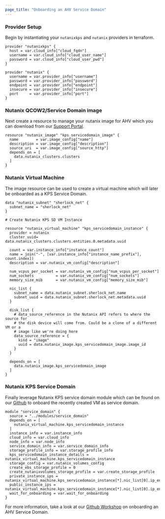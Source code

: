 ```yaml
---
page_title: "Onboarding an AHV Service Domain"
---
```


### Provider Setup

Begin by instantiating your `nutanixkps` and `nutanix` providers in terraform.

```hcl
provider "nutanixkps" {
  host = var.cloud_info["cloud_fqdn"]
  username = var.cloud_info["cloud_user_name"]
  password = var.cloud_info["cloud_user_pwd"]
}

provider "nutanix" {
  username = var.provider_info["username"]
  password = var.provider_info["password"]
  endpoint = var.provider_info["endpoint"]
  insecure = var.provider_info["insecure"]
  port     = var.provider_info["port"]
}
```

### Nutanix QCOW2/Service Domain image

Next create a resource to manage your nutanix image for AHV which you can download from our [Support Portal](https://portal.nutanix.com/page/downloads?product=karbonplatformservices).

```hcl
resource "nutanix_image" "kps_servicedomain_image" {
  name        = var.image_config["name"]
  description = var.image_config["description"]
  source_uri  = var.image_config["source_http"]
  depends_on = [
    data.nutanix_clusters.clusters
  ]
}
```

### Nutanix Virtual Machine

The image resource can be used to create a virtual machine which will later be onboarded as a KPS Service Domain.

```hcl
data "nutanix_subnet" "sherlock_net" {
  subnet_name = "sherlock_net"
}

# Create Nutanix KPS SD VM Instance

resource "nutanix_virtual_machine" "kps_servicedomain_instance" {
  provider = nutanix
  cluster_uuid= data.nutanix_clusters.clusters.entities.0.metadata.uuid

  count = var.instance_info["instance_count"]
  name = join("-", [var.instance_info["instance_name_prefix"], count.index])
  description = var.nutanix_vm_config["description"]

  num_vcpus_per_socket = var.nutanix_vm_config["num_vcpus_per_socket"]
  num_sockets          = var.nutanix_vm_config["num_sockets"]
  memory_size_mib      = var.nutanix_vm_config["memory_size_mib"]

  nic_list {
    subnet_name = data.nutanix_subnet.sherlock_net.name
    subnet_uuid = data.nutanix_subnet.sherlock_net.metadata.uuid
  }

  disk_list {
    # data_source_reference in the Nutanix API refers to where the source for
    # the disk device will come from. Could be a clone of a different VM or a
    # image like we're doing here
    data_source_reference = {
      kind = "image"
      uuid = data.nutanix_image.kps_servicedomain_image.image_id
    }
  }

  depends_on = [
    data.nutanix_image.kps_servicedomain_image
  ]
}
```

### Nutanix KPS Service Domain

Finally leverage Nutanix KPS service domain module which can be found on our [Github](https://github.com/nutanix-xi/sherlock-developer/tree/master/automation/infrastructure/terraform/modules/service_domain) to onboard the recently created VM as service domain.

```hcl
module "service_domain" {
  source = "../modules/service_domain"
  depends_on = [
    nutanix_virtual_machine.kps_servicedomain_instance
  ]
  instance_info = var.instance_info
  cloud_info = var.cloud_info
  node_info = var.node_info
  service_domain_info = var.service_domain_info
  storage_profile_info = var.storage_profile_info
  kps_servicedomain_instance_details = nutanix_virtual_machine.kps_servicedomain_instance
  storage_config = var.nutanix_volumes_config
  create_ebs_storage_profile = 0
  create_nutanixvolumes_storage_profile = var.create_storage_profile
  private_instance_ips = nutanix_virtual_machine.kps_servicedomain_instance[*].nic_list[0].ip_endpoint_list[0].ip
  public_instance_ips = nutanix_virtual_machine.kps_servicedomain_instance[*].nic_list[0].ip_endpoint_list[0].ip
  wait_for_onboarding = var.wait_for_onboarding
}
```

For more information, take a look at our [Github Workshop](https://github.com/nutanix-xi/sherlock-developer/blob/master/automation/infrastructure/terraform/nutanix/main.tf) on onboarding an AHV Service Domain.
